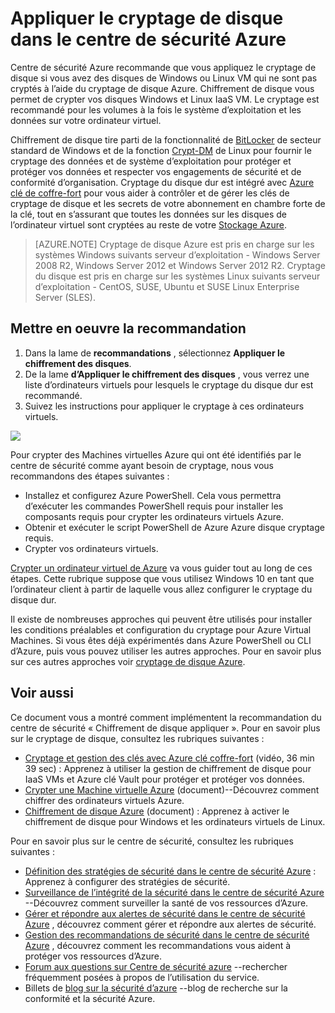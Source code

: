 <properties
   pageTitle="Appliquer le cryptage de disque dans le centre de sécurité Azure | Microsoft Azure"
   description="Ce document vous montre la mise en œuvre de la recommandation du centre de sécurité Azure **Appliquer le chiffrement des disques**."
   services="security-center"
   documentationCenter="na"
   authors="TerryLanfear"
   manager="MBaldwin"
   editor=""/>

<tags
   ms.service="security-center"
   ms.devlang="na"
   ms.topic="article"
   ms.tgt_pltfrm="na"
   ms.workload="na"
   ms.date="07/29/2016"
   ms.author="terrylan"/>

# <a name="apply-disk-encryption-in-azure-security-center"></a>Appliquer le cryptage de disque dans le centre de sécurité Azure

Centre de sécurité Azure recommande que vous appliquez le cryptage de disque si vous avez des disques de Windows ou Linux VM qui ne sont pas cryptés à l’aide du cryptage de disque Azure. Chiffrement de disque vous permet de crypter vos disques Windows et Linux IaaS VM.  Le cryptage est recommandé pour les volumes à la fois le système d’exploitation et les données sur votre ordinateur virtuel.


Chiffrement de disque tire parti de la fonctionnalité de [BitLocker](https://technet.microsoft.com/library/cc732774.aspx) de secteur standard de Windows et de la fonction [Crypt-DM](https://en.wikipedia.org/wiki/Dm-crypt) de Linux pour fournir le cryptage des données et de système d’exploitation pour protéger et protéger vos données et respecter vos engagements de sécurité et de conformité d’organisation. Cryptage du disque dur est intégré avec [Azure clé de coffre-fort](https://azure.microsoft.com/documentation/services/key-vault/) pour vous aider à contrôler et de gérer les clés de cryptage de disque et les secrets de votre abonnement en chambre forte de la clé, tout en s’assurant que toutes les données sur les disques de l’ordinateur virtuel sont cryptées au reste de votre [Stockage Azure](https://azure.microsoft.com/documentation/services/storage/).

> [AZURE.NOTE] Cryptage de disque Azure est pris en charge sur les systèmes Windows suivants serveur d’exploitation - Windows Server 2008 R2, Windows Server 2012 et Windows Server 2012 R2. Cryptage du disque est pris en charge sur les systèmes Linux suivants serveur d’exploitation - CentOS, SUSE, Ubuntu et SUSE Linux Enterprise Server (SLES).

## <a name="implement-the-recommendation"></a>Mettre en oeuvre la recommandation

1. Dans la lame de **recommandations** , sélectionnez **Appliquer le chiffrement des disques**.
2. De la lame **d’Appliquer le chiffrement des disques** , vous verrez une liste d’ordinateurs virtuels pour lesquels le cryptage du disque dur est recommandé.
3. Suivez les instructions pour appliquer le cryptage à ces ordinateurs virtuels.

![][1]

Pour crypter des Machines virtuelles Azure qui ont été identifiés par le centre de sécurité comme ayant besoin de cryptage, nous vous recommandons des étapes suivantes :

- Installez et configurez Azure PowerShell. Cela vous permettra d’exécuter les commandes PowerShell requis pour installer les composants requis pour crypter les ordinateurs virtuels Azure.
- Obtenir et exécuter le script PowerShell de Azure Azure disque cryptage requis.
- Crypter vos ordinateurs virtuels.

[Crypter un ordinateur virtuel de Azure](security-center-disk-encryption.md) va vous guider tout au long de ces étapes.  Cette rubrique suppose que vous utilisez Windows 10 en tant que l’ordinateur client à partir de laquelle vous allez configurer le cryptage du disque dur.

Il existe de nombreuses approches qui peuvent être utilisés pour installer les conditions préalables et configuration du cryptage pour Azure Virtual Machines. Si vous êtes déjà expérimentés dans Azure PowerShell ou CLI d’Azure, puis vous pouvez utiliser les autres approches. Pour en savoir plus sur ces autres approches voir [cryptage de disque Azure](../security/azure-security-disk-encryption.md).



## <a name="see-also"></a>Voir aussi

Ce document vous a montré comment implémentent la recommandation du centre de sécurité « Chiffrement de disque appliquer ». Pour en savoir plus sur le cryptage de disque, consultez les rubriques suivantes :

- [Cryptage et gestion des clés avec Azure clé coffre-fort](https://azure.microsoft.com/documentation/videos/azurecon-2015-encryption-and-key-management-with-azure-key-vault/) (vidéo, 36 min 39 sec) : Apprenez à utiliser la gestion de chiffrement de disque pour IaaS VMs et Azure clé Vault pour protéger et protéger vos données.
- [Crypter une Machine virtuelle Azure](security-center-disk-encryption.md) (document)--Découvrez comment chiffrer des ordinateurs virtuels Azure.
- [Chiffrement de disque Azure](../security/azure-security-disk-encryption.md) (document) : Apprenez à activer le chiffrement de disque pour Windows et les ordinateurs virtuels de Linux.

Pour en savoir plus sur le centre de sécurité, consultez les rubriques suivantes :

- [Définition des stratégies de sécurité dans le centre de sécurité Azure](security-center-policies.md) : Apprenez à configurer des stratégies de sécurité.
- [Surveillance de l’intégrité de la sécurité dans le centre de sécurité Azure](security-center-monitoring.md) --Découvrez comment surveiller la santé de vos ressources d’Azure.
- [Gérer et répondre aux alertes de sécurité dans le centre de sécurité Azure](security-center-managing-and-responding-alerts.md) , découvrez comment gérer et répondre aux alertes de sécurité.
- [Gestion des recommandations de sécurité dans le centre de sécurité Azure](security-center-recommendations.md) , découvrez comment les recommandations vous aident à protéger vos ressources d’Azure.
- [Forum aux questions sur Centre de sécurité azure](security-center-faq.md) --rechercher fréquemment posées à propos de l’utilisation du service.
- Billets de [blog sur la sécurité d’azure](http://blogs.msdn.com/b/azuresecurity/) --blog de recherche sur la conformité et la sécurité Azure.



<!--Image references-->
[1]: ./media/security-center-apply-disk-encryption/apply-disk-encryption.png

